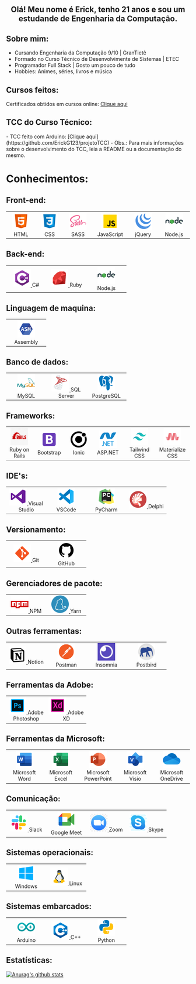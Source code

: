 <h2 align="center">
Olá! Meu nome é Erick, tenho 21 anos e sou um estudande de Engenharia da Computação.
</h2>

<h2>Sobre mim:</h2>
<ul>
    <li>Cursando Engenharia da Computação 9/10 | GranTietê</li>
    <li>Formado no Curso Técnico de Desenvolvimente de Sistemas | ETEC</li>
    <li>Programador Full Stack | Gosto um pouco de tudo</li>
    <li>Hobbies: Animes, séries, livros e música</li>
</ul>

<h2>Cursos feitos:</h2>

Certificados obtidos em cursos online: [Clique aqui](https://github.com/ErickG123/ErickG123/tree/master/.github/certificates)

<h2>TCC do Curso Técnico:</h2>
- TCC feito com Arduino: [Clique aqui](https://github.com/ErickG123/projetoTCC)
    - Obs.: Para mais informações sobre o desenvolvimento do TCC, leia a README ou a documentação do mesmo.

<h1>Conhecimentos:</h1>

<h2>Front-end:</h2>
<table>
    <tr>
        <td align="center" width="96">
            <a href="https://developer.mozilla.org/en-US/docs/Web/HTML">
                <img src=".github/img/html5.png" width="48" height="48" alt="HTML"/>
            </a>
            <span>HTML</span>
        </td>
        <td align="center" width="96">
            <a href="https://developer.mozilla.org/pt-BR/docs/Web/CSS">
                <img src=".github/img/css3.png" width="48" height="48" alt="CSS"/>
            </a>
            <span>CSS</span>
        </td>
        <td align="center" width="96">
            <a href="https://sass-lang.com/">
                <img src=".github/img/sass.png" width="48" height="48" alt="SASS"/>
            </a>
            <span>SASS</span>
        </td>
        <td align="center" width="96">
            <a href="https://developer.mozilla.org/pt-BR/docs/Web/JavaScript">
                <img src=".github/img/javascript.png" width="48" height="48" alt="JavaScript"/>
            </a>
            <span>JavaScript</span>
        </td>
        <td align="center" width="96">
            <a href="hhttps://jquery.com/">
                <img src=".github/img/jquery.png" width="48" height="48" alt="jQuery"/>
            </a>
            <span>jQuery</span>
        </td>
        <td align="center" width="96">
            <a href="https://nodejs.org/en/">
                <img src=".github/img/nodejs.png" width="48" height="48" alt="Node.js "/>
            </a>
            <span>Node.js</span>
        </td>
    </tr>
</table>

<h2>Back-end:</h2>
<table>
    <tr>
        <td align="center" width="96">
            <a href="https://docs.microsoft.com/pt-br/dotnet/csharp/">
                <img src=".github/img/csharp.png" width="48" height="48" alt="C#"/>
            </a>
            <span>C#</span>
        </td>
        <td align="center" width="96">
            <a href="https://www.ruby-lang.org/pt/">
                <img src=".github/img/ruby.png" width="48" height="48" alt="Ruby"/>
            </a>
            <span>Ruby</span>
        </td>
        <td align="center" width="96">
            <a href="https://nodejs.org/en/">
                <img src=".github/img/nodejs.png" width="48" height="48" alt="Node.js"/>
            </a>
            <span>Node.js</span>
        </td>
    </tr>
</table>

<h2>Linguagem de maquina:</h2>
<table>
    <tr>
        <td align="center" width="96">
            <a href="https://en.wikipedia.org/wiki/Assembly_language">
                <img src=".github/img/asm.png" width="48" height="48" alt="Assembly"/>
            </a>
            <span>Assembly</span>
        </td>
    </tr>
</table>

<h2>Banco de dados:</h2>
<table>
    <tr>
        <td align="center" width="96">
            <a href="https://www.mysql.com/">
                <img src=".github/img/mysql.png" width="48" height="48" alt="MySQL"/>
            </a>
            <span>MySQL</span>
        </td>
        <td align="center" width="96">
            <a href="https://www.microsoft.com/pt-br/sql-server/sql-server-downloads">
                <img src=".github/img/sqlserver.png" width="48" height="48" alt="SQL Server"/>
            </a>
            <span>SQL Server</span>
        </td>
        <td align="center" width="96">
            <a href="https://www.postgresql.org/">
                <img src=".github/img/postgresql.png" width="48" height="48" alt="PostgreSQL"/>
            </a>
            <span>PostgreSQL</span>
        </td>
    </tr>
</table>

<h2>Frameworks:</h2>
<table>
    <tr>
        <td align="center" width="96">
            <a href="https://rubyonrails.org/">
                <img src=".github/img/rails.jpg" width="48" height="48" alt="Ruby on Rails"/>
            </a>
            <span>Ruby on Rails</span>
        </td>
        <td align="center" width="96">
            <a href="https://getbootstrap.com/">
                <img src=".github/img/bootstrap.png" width="48" height="48" alt="Bootstrap"/>
            </a>
            <span>Bootstrap</span>
        </td>
        <td align="center" width="96">
            <a href="https://ionicframework.com/">
                <img src=".github/img/ionic.png" width="48" height="48" alt="Ionic"/>
            </a>
            <span>Ionic</span>
        </td>
        <td align="center" width="96">
            <a href="https://dotnet.microsoft.com/apps/aspnet">
                <img src=".github/img/aspnet.png" width="48" height="48" alt="ASP.NET"/>
            </a>
            <span>ASP.NET</span>
        </td>
        <td align="center" width="96">
            <a href="https://tailwindcss.com/">
                <img src=".github/img/tail.png" width="48" height="48" alt="Tailwind CSS"/>
            </a>
            <span>Tailwind CSS</span>
        </td>
        <td align="center" width="96">
            <a href="https://materializecss.com/">
                <img src=".github/img/mate.png" width="48" height="48" alt="Materialize CSS"/>
            </a>
            <span>Materialize CSS</span>
        </td>
    </tr>
</table>

<h2>IDE's:</h2>
<table>
    <tr>
        <td align="center" width="96">
            <a href="https://en.wikipedia.org/wiki/Assembly_language">
                <img src=".github/img/visual-studio.png" width="48" height="48" alt="VS"/>
            </a>
            <span>Visual Studio</span>
        </td>
        <td align="center" width="96">
            <a href="https://en.wikipedia.org/wiki/Assembly_language">
                <img src=".github/img/vs-code.png" width="48" height="48" alt="VSCode"/>
            </a>
            <span>VSCode</span>
        </td>
        <td align="center" width="96">
            <a href="https://en.wikipedia.org/wiki/Assembly_language">
                <img src=".github/img/pycharm.png" width="48" height="48" alt="PyCharm"/>
            </a>
            <span>PyCharm</span>
        </td>
        <td align="center" width="96">
            <a href="https://en.wikipedia.org/wiki/Assembly_language">
                <img src=".github/img/delphi.png" width="48" height="48" alt="Delphi"/>
            </a>
            <span>Delphi</span>
        </td>
    </tr>
</table>

<h2>Versionamento:</h2>
<table>
    <tr>
        <td align="center" width="96">
            <a href="https://git-scm.com/">
                <img src=".github/img/git.png" width="48" height="48" alt="Git"/>
            </a>
            <span>Git</span>
        </td>
        <td align="center" width="96">
            <a href="https://github.com/">
                <img src=".github/img/github.png" width="48" height="48" alt="GitHub"/>
            </a>
            <span>GitHub</span>
        </td>
    </tr>
</table>

<h2>Gerenciadores de pacote:</h2>
<table>
    <tr>
        <td align="center" width="96">
            <a href="https://www.npmjs.com/">
                <img src=".github/img/npm.png" width="48" height="48" alt="NPM"/>
            </a>
            <span>NPM</span>
        </td>
        <td align="center" width="96">
            <a href="https://yarnpkg.com/">
                <img src=".github/img/yarn.png" width="48" height="48" alt="Yarn"/>
            </a>
            <span>Yarn</span>
        </td>
    </tr>
</table>

<h2>Outras ferramentas:</h2>
<table>
    <tr>
        <td align="center" width="96">
            <a href="https://www.notion.so/">
                <img src=".github/img/notion.jpg" width="48" height="48" alt="Notion"/>
            </a>
            <span>Notion</span>
        </td>
        <td align="center" width="96">
            <a href="https://www.postman.com/">
                <img src=".github/img/postman.png" width="48" height="48" alt="Postman"/>
            </a>
            <span>Postman</span>
        </td>
        <td align="center" width="96">
            <a href="https://insomnia.rest/download">
                <img src=".github/img/insomnia.jpg" width="48" height="48" alt="Insomnia"/>
            </a>
            <span>Insomnia</span>
        </td>
        <td align="center" width="96">
            <a href="https://www.electronjs.org/apps/postbird">
                <img src=".github/img/postbird.png" width="48" height="48" alt="Postbird"/>
            </a>
            <span>Postbird</span>
        </td>
    </tr>
</table>

<h2>Ferramentas da Adobe:</h2>
<table>
    <tr>
        <td align="center" width="96">
            <a href="https://www.adobe.com/br/products/photoshop.html">
                <img src=".github/img/photoshop.png" width="48" height="48" alt="Adobe Photoshop"/>
            </a>
            <span>Adobe Photoshop</span>
        </td>
        <td align="center" width="96">
            <a href="https://www.adobe.com/br/products/xd.html">
                <img src=".github/img/xd.png" width="48" height="48" alt="Adobe XD"/>
            </a>
            <span>Adobe XD</span>
        </td>
    </tr>
</table>

<h2>Ferramentas da Microsoft:</h2>
<table>
    <tr>
        <td align="center" width="96">
            <a href="https://www.microsoft.com/pt-br/microsoft-365/word">
                <img src=".github/img/word.png" width="48" height="48" alt="Microsoft Word"/>
            </a>
            <span>Microsoft Word</span>
        </td>
        <td align="center" width="96">
            <a href="https://www.microsoft.com/pt-br/microsoft-365/excel">
                <img src=".github/img/excel.png" width="48" height="48" alt="Microsoft Excel"/>
            </a>
            <span>Microsoft Excel</span>
        </td>
        <td align="center" width="96">
            <a href="https://www.microsoft.com/pt-br/microsoft-365/powerpoint">
                <img src=".github/img/power.png" width="48" height="48" alt="Microsoft PowerPoint"/>
            </a>
            <span>Microsoft PowerPoint</span>
        </td>
        <td align="center" width="96">
            <a href="https://www.microsoft.com/pt-br/microsoft-365/visio/flowchart-software">
                <img src=".github/img/visio.png" width="48" height="48" alt="Microsoft Visio"/>
            </a>
            <span>Microsoft Visio</span>
        </td>
        <td align="center" width="96">
            <a href="https://www.microsoft.com/pt-br/microsoft-365/onedrive/online-cloud-storage">
                <img src=".github/img/onedrive.png" width="48" height="48" alt="Microsoft OneDrive"/>
            </a>
            <span>Microsoft OneDrive</span>
        </td>
    </tr>
</table>

<h2>Comunicação:</h2>
<table>
    <tr>
        <td align="center" width="96">
            <a href="https://slack.com/intl/pt-br/">
                <img src=".github/img/slack.png" width="48" height="48" alt="Slack"/>
            </a>
            <span>Slack</span>
        </td>
        <td align="center" width="96">
            <a href="https://meet.google.com/">
                <img src=".github/img/meet.png" width="48" height="48" alt="Google Meet"/>
            </a>
            <span>Google Meet</span>
        </td>
        <td align="center" width="96">
            <a href="https://zoom.us/pt-pt/meetings.html">
                <img src=".github/img/zoom.jpg" width="48" height="48" alt="Zoom"/>
            </a>
            <span>Zoom</span>
        </td>
        <td align="center" width="96">
            <a href="https://www.skype.com/pt-br/">
                <img src=".github/img/skype.png" width="48" height="48" alt="Skype"/>
            </a>
            <span>Skype</span>
        </td>
    </tr>
</table>

<h2>Sistemas operacionais:</h2>
<table>
    <tr>
        <td align="center" width="96">
            <a href="https://www.microsoft.com/pt-br/windows/">
                <img src=".github/img/windows.png" width="48" height="48" alt="Windows"/>
            </a>
            <span>Windows</span>
        </td>
        <td align="center" width="96">
            <a href="https://pt.wikipedia.org/wiki/Linux">
                <img src=".github/img/linux.png" width="48" height="48" alt="Linux"/>
            </a>
            <span>Linux</span>
        </td>
    </tr>
</table>

<h2>Sistemas embarcados:</h2>
<table>
    <tr>
        <td align="center" width="96">
            <a href="https://www.arduino.cc/">
                <img src=".github/img/arduino.png" width="48" height="48" alt="Arduino"/>
            </a>
            <span>Arduino</span>
        </td>
        <td align="center" width="96">
            <a href="https://docs.microsoft.com/pt-br/cpp/cpp/?view=msvc-160">
                <img src=".github/img/c++.png" width="48" height="48" alt="C++"/>
            </a>
            <span>C++</span>
        </td>
        <td align="center" width="96">
            <a href="https://www.python.org/">
                <img src=".github/img/python.png" width="48" height="48" alt="Python"/>
            </a>
            <span>Python</span>
        </td>
    </tr>
</table>

<h2>Estatísticas:</h2>

[![Anurag's github stats](https://github-readme-stats.vercel.app/api?username=ErickG123&show_icons=true&count_private=true)](https://github.com/ErickG123/github-readme-stats)
